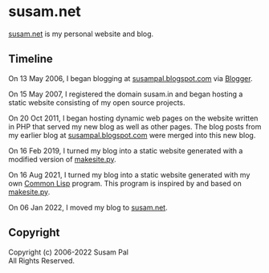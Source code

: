susam.net
=========

[susam.net][WEBSITE] is my personal website and blog.

[WEBSITE]: https://susam.net/


Timeline
--------

On 13 May 2006, I began blogging at [susampal.blogspot.com][BP] via
[Blogger][BL].

On 15 May 2007, I registered the domain susam.in and began hosting a
static website consisting of my open source projects.

On 20 Oct 2011, I began hosting dynamic web pages on the website
written in PHP that served my new blog as well as other pages. The
blog posts from my earlier blog at [susampal.blogspot.com][BP] were
merged into this new blog.

On 16 Feb 2019, I turned my blog into a static website generated with a
modified version of [makesite.py][PYCODE].

On 16 Aug 2021, I turned my blog into a static website generated with
my own [Common Lisp][CLCODE] program. This program is inspired by and
based on [makesite.py][PYCODE].

On 06 Jan 2022, I moved my blog to [susam.net][WEBSITE].

[BP]: https://susampal.blogspot.com/
[BL]: https://www.blogger.com/
[SI]: https://susam.in/
[PYCODE]: https://github.com/sunainapai/makesite
[CLCODE]: site.lisp


Copyright
---------

Copyright (c) 2006-2022 Susam Pal\
All Rights Reserved.
